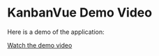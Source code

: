 # KanbanVue Demo Video

Here is a demo of the application:

[Watch the demo video](public/assets/videos/KanbanVue.mp4)

